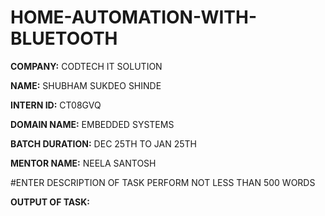 # HOME-AUTOMATION-WITH-BLUETOOTH


**COMPANY:** CODTECH IT SOLUTION

**NAME:** SHUBHAM SUKDEO SHINDE

**INTERN ID:** CT08GVQ

**DOMAIN NAME:** EMBEDDED SYSTEMS

**BATCH DURATION:** DEC 25TH TO JAN 25TH

**MENTOR NAME:** NEELA SANTOSH

#ENTER DESCRIPTION OF TASK PERFORM NOT LESS THAN 500 WORDS

**OUTPUT OF TASK:** 

